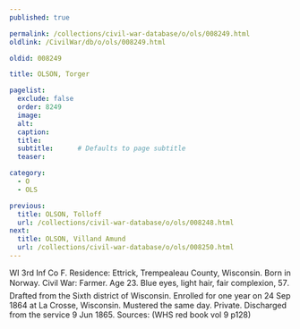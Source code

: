 ```yaml
---
published: true

permalink: /collections/civil-war-database/o/ols/008249.html
oldlink: /CivilWar/db/o/ols/008249.html

oldid: 008249

title: OLSON, Torger

pagelist:
  exclude: false
  order: 8249
  image: 
  alt:
  caption:
  title:
  subtitle:      # Defaults to page subtitle
  teaser:

category: 
  - O 
  - OLS

previous:
  title: OLSON, Tolloff
  url: /collections/civil-war-database/o/ols/008248.html  
next:
  title: OLSON, Villand Amund
  url: /collections/civil-war-database/o/ols/008250.html   
---
```

WI 3rd Inf Co F. Residence: Ettrick, Trempealeau County, Wisconsin. Born in Norway. Civil War: Farmer. Age 23. Blue eyes, light hair, fair complexion, 5&#146;7&#148;. Drafted from the Sixth district of Wisconsin. Enrolled for one year on 24 Sep 1864 at La Crosse, Wisconsin. Mustered the same day. Private. Discharged from the service 9 Jun 1865. Sources: (WHS red book vol 9 p128)